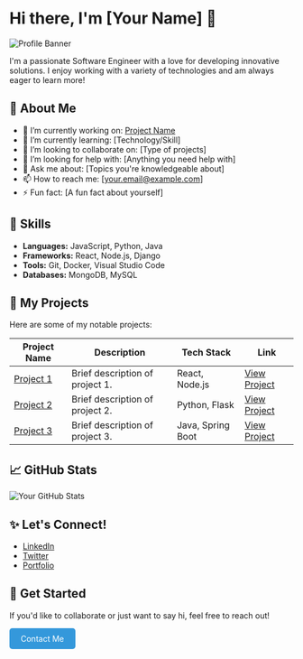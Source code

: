 # Hi there, I'm [Your Name] 👋

![Profile Banner](https://via.placeholder.com/800x200) <!-- Replace with your banner image URL -->

I'm a passionate Software Engineer with a love for developing innovative solutions. I enjoy working with a variety of technologies and am always eager to learn more!

## 🌟 About Me
- 🔭 I’m currently working on: [Project Name](https://github.com/yourusername/project-name)
- 🌱 I’m currently learning: [Technology/Skill]
- 👯 I’m looking to collaborate on: [Type of projects]
- 🤔 I’m looking for help with: [Anything you need help with]
- 💬 Ask me about: [Topics you're knowledgeable about]
- 📫 How to reach me: [your.email@example.com]
- ⚡ Fun fact: [A fun fact about yourself]

## 💼 Skills
- **Languages:** JavaScript, Python, Java
- **Frameworks:** React, Node.js, Django
- **Tools:** Git, Docker, Visual Studio Code
- **Databases:** MongoDB, MySQL

## 🌱 My Projects
Here are some of my notable projects:

| Project Name | Description | Tech Stack | Link |
|--------------|-------------|------------|------|
| [Project 1](https://github.com/yourusername/project1) | Brief description of project 1. | React, Node.js | [View Project](https://github.com/yourusername/project1) |
| [Project 2](https://github.com/yourusername/project2) | Brief description of project 2. | Python, Flask | [View Project](https://github.com/yourusername/project2) |
| [Project 3](https://github.com/yourusername/project3) | Brief description of project 3. | Java, Spring Boot | [View Project](https://github.com/yourusername/project3) |

## 📈 GitHub Stats
![Your GitHub Stats](https://github-readme-stats.vercel.app/api?username=yourusername&show_icons=true&theme=radical)

## ✨ Let's Connect!
- [LinkedIn](https://www.linkedin.com/in/yourprofile)
- [Twitter](https://twitter.com/yourusername)
- [Portfolio](https://yourportfolio.com)

## 🚀 Get Started
If you'd like to collaborate or just want to say hi, feel free to reach out!

<a href="mailto:your.email@example.com" style="display:inline-block; background-color:#3498db; color:white; padding:10px 20px; text-align:center; text-decoration:none; border-radius:5px; transition:background-color 0.3s;">Contact Me</a>




